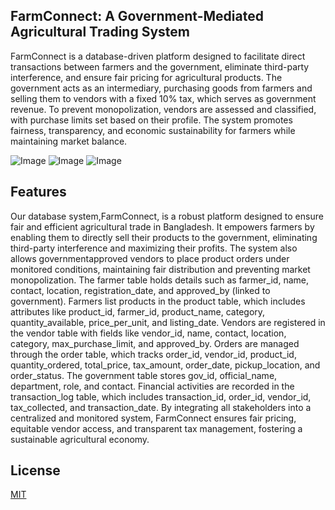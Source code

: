 ## FarmConnect: A Government-Mediated Agricultural Trading System

FarmConnect is a database-driven platform designed to facilitate direct transactions between farmers and
the government, eliminate third-party interference, and ensure fair pricing for agricultural products. The
government acts as an intermediary, purchasing goods from farmers and selling them to vendors with a
fixed 10% tax, which serves as government revenue. To prevent monopolization, vendors are assessed and
classified, with purchase limits set based on their profile. The system promotes fairness, transparency, and
economic sustainability for farmers while maintaining market balance.

![Image](https://github.com/user-attachments/assets/56346773-a304-4e60-a75e-219c5142db3a)
![Image](https://github.com/user-attachments/assets/ad909d7f-b53d-43e0-bc42-ff5c538a3a25)
![Image](https://github.com/user-attachments/assets/59000def-f6f6-45a9-bdb6-cbaeedc7145f)

## Features

Our database system,FarmConnect, is a robust platform designed to ensure fair and efficient agricultural
trade in Bangladesh. It empowers farmers by enabling them to directly sell their products to the government,
eliminating third-party interference and maximizing their profits. The system also allows governmentapproved vendors to place product orders under monitored conditions, maintaining fair distribution and
preventing market monopolization.
The farmer table holds details such as farmer_id, name, contact, location, registration_date,
and approved_by (linked to government). Farmers list products in the product table, which includes attributes like product_id, farmer_id, product_name, category, quantity_available, price_per_unit,
and listing_date.
Vendors are registered in the vendor table with fields like vendor_id, name, contact, location, category,
max_purchase_limit, and approved_by. Orders are managed through the order table, which tracks
order_id, vendor_id, product_id, quantity_ordered, total_price, tax_amount, order_date, pickup_location,
and order_status.
The government table stores gov_id, official_name, department, role, and contact. Financial activities are recorded in the transaction_log table, which includes transaction_id, order_id, vendor_id,
tax_collected, and transaction_date.
By integrating all stakeholders into a centralized and monitored system, FarmConnect ensures fair pricing,
equitable vendor access, and transparent tax management, fostering a sustainable agricultural economy.


## License

[MIT](https://choosealicense.com/licenses/mit/)

